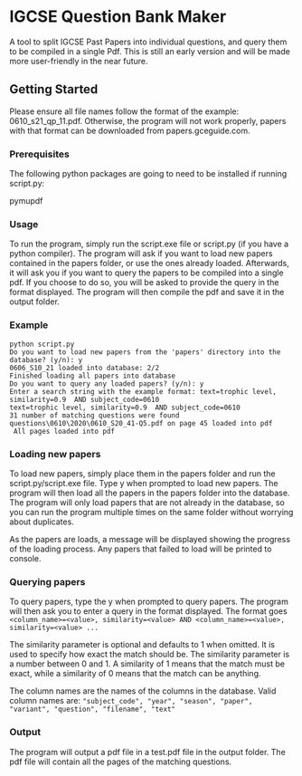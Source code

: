 # IGCSE Question Bank Maker
 A tool to split IGCSE Past Papers into individual questions, and query them to be compiled in a single Pdf.
This is still an early version and will be made more user-friendly in the near future.

## Getting Started
Please ensure all file names follow the format of the example: 0610_s21_qp_11.pdf. Otherwise, the program will not work 
properly, papers with that format can be downloaded from papers.gceguide.com.

### Prerequisites
The following python packages are going to need to be installed if running script.py:

pymupdf

### Usage
To run the program, simply run the script.exe file or script.py (if you have a python compiler).
The program will ask if you want to load new papers contained in the papers folder, or use the ones already loaded.
Afterwards, it will ask you if you want to query the papers to be compiled into a single pdf.
If you choose to do so, you will be asked to provide the query in the format displayed.
The program will then compile the pdf and save it in the output folder.

### Example
```console
python script.py
Do you want to load new papers from the 'papers' directory into the database? (y/n): y
0606_S10_21 loaded into database: 2/2 
Finished loading all papers into database
Do you want to query any loaded papers? (y/n): y
Enter a search string with the example format: text=trophic level, similarity=0.9  AND subject_code=0610
text=trophic level, similarity=0.9  AND subject_code=0610
31 number of matching questions were found
questions\0610\2020\0610_S20_41-Q5.pdf on page 45 loaded into pdf 
 All pages loaded into pdf
```

### Loading new papers
To load new papers, simply place them in the papers folder and run the script.py/script.exe file.
Type y when prompted to load new papers.
The program will then load all the papers in the papers folder into the database.
The program will only load papers that are not already in the database,
so you can run the program multiple times on the same folder without worrying about duplicates.

As the papers are loads, a message will be displayed showing the progress of the loading process.
Any papers that failed to load will be printed to console.

### Querying papers
To query papers, type the y when prompted to query papers.
The program will then ask you to enter a query in the format displayed.
The format goes ```<column_name>=<value>, similarity=<value> AND <column_name>=<value>, similarity=<value> ...```

The similarity parameter is optional and defaults to 1 when omitted. It is used to specify how exact the match should be. 
The similarity parameter is a number between 0 and 1.
A similarity of 1 means that the match must be exact, while a similarity of 0 means that the match can be anything.

The column names are the names of the columns in the database. Valid column names are: 
```"subject_code", "year", "season", "paper", "variant", "question", "filename", "text"```


### Output
The program will output a pdf file in a test.pdf file in the output folder.
The pdf file will contain all the pages of the matching questions.